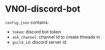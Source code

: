 # VNOI-discord-bot

`config.json` contains:
- `token`: discord bot token 
- `ask_channel`: channel id to create threads in
- `guild_id`: discord server id